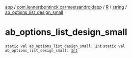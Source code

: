 [app](../../../index.md) / [com.lennertbontinck.carmeetsandroidapp](../../index.md) / [R](../index.md) / [string](index.md) / [ab_options_list_design_small](./ab_options_list_design_small.md)

# ab_options_list_design_small

`static val ab_options_list_design_small: `[`Int`](https://kotlinlang.org/api/latest/jvm/stdlib/kotlin/-int/index.html)
`static val ab_options_list_design_small: `[`Int`](https://kotlinlang.org/api/latest/jvm/stdlib/kotlin/-int/index.html)